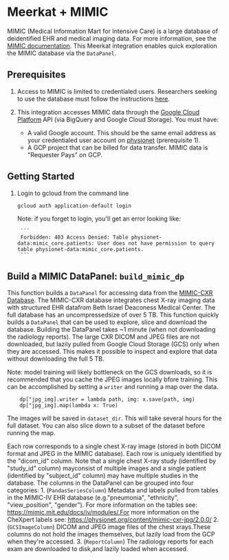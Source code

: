 # Meerkat + MIMIC

MIMIC (Medical Information Mart for Intensive Care) is a large database of deidentified EHR and medical imaging data. For more information, see the [MIMIC documentation](https://mimic.mit.edu/docs/about/). This Meerkat integration enables quick exploration the MIMIC database via the `DataPanel`. 

## Prerequisites

1. Access to MIMIC is limited to credentialed users. Researchers seeking to use the database must follow the instructions [here](https://mimic.mit.edu/docs/gettingstarted/).

2. This integration accesses MIMIC data through the [Google Cloud Platform](https://cloud.google.com/gcp) API (via BigQuery and Google Cloud Storage). You must have:

    - A valid Google account. This should be the same email address as your credentialed user account on [physionet](https://physionet.org/content/mimic-cxr/2.0.0/) (prerequisite 1). 
    - A GCP project that can be billed for data transfer. MIMIC data is "Requester Pays" on GCP. 


## Getting Started

1. Login to gcloud from the command line
    ```
    gcloud auth application-default login
    ```
    Note: if you forget to login, you'll get an error looking like: 

        ```
        Forbidden: 403 Access Denied: Table physionet-data:mimic_core.patients: User does not have permission to query table physionet-data:mimic_core.patients.
        ```

## Build a MIMIC DataPanel: `build_mimic_dp`
This function builds a `DataPanel` for accessing data from the [MIMIC-CXR Database](https://physionet.org/content/mimic-cxr/2.0.0/). The MIMIC-CXR database integrates chest X-ray imaging data with structured EHR datafrom Beth Israel Deaconess Medical Center. The full database has an uncompressedsize of over 5 TB. This function quickly builds a `DataPanel` that can be used to explore, slice and download the database. Building the DataPanel takes ~1 minute (when not downloading the radiology reports). The large CXR DICOM and JPEG files are not downloaded, but lazily pulled from Google Cloud Storage (GCS) only when they are accessed. This makes it possible to inspect and explore that data without downloading the full 5 TB. 

Note: model training will likely bottleneck on the GCS downloads, so it is recommended that you cache the JPEG images locally bfore training. This can be accomplished by setting a `writer` and running a map over the data. 
```
    dp["jpg_img].writer = lambda path, img: x.save(path, img)
    dp["jpg_img].map(lambda x: True)
```
The images will be saved in `dataset_dir`. This will take several hours for the full dataset. You can also slice down to a subset of the dataset before running the map.

Each row corresponds to a single chest X-ray image (stored in both DICOM format and JPEG in the MIMIC database). Each row is uniquely identified by the "dicom_id" column. Note that a single chest X-ray study (identified by "study_id" column) mayconsist of multiple images and a single patient (identified by "subject_id" column) may have multiple studies in the database. The columns in the DataPanel can be grouped into four categories:
    1. (`PandasSeriesColumn`) Metadata and labels pulled from tables in the MIMIC-IV EHR database (e.g."pneumonia", "ethnicity", "view_position", "gender"). For more information on the tables see: https://mimic.mit.edu/docs/iv/modules/.For more information on the CheXpert labels see: https://physionet.org/content/mimic-cxr-jpg/2.0.0/
    2. (`GCSImageColumn`) DICOM and JPEG image files of the chest xrays.These columns do not hold the images themselves, but lazily load from the GCP when they're accessed. 
    3. (`ReportColumn`) The radiology reports for each exam are downloaded to disk,and lazily loaded when accessed.